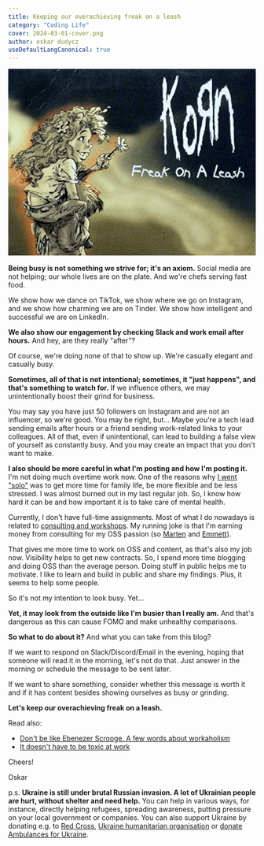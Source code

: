```yaml
---
title: Keeping our overachieving freak on a leash
category: "Coding Life"
cover: 2024-03-01-cover.png
author: oskar dudycz
useDefaultLangCanonical: true
---
```


![cover](2024-03-01-cover.png)

**Being busy is not something we strive for; it's an axiom.** Social media are not helping; our whole lives are on the plate. And we're chefs serving fast food.

We show how we dance on TikTok, we show where we go on Instagram, and we show how charming we are on Tinder. We show how intelligent and successful we are on LinkedIn.

**We also show our engagement by checking Slack and work email after hours.** And hey, are they really "after"?

Of course, we're doing none of that to show up. We're casually elegant and casually busy. 

**Sometimes, all of that is not intentional; sometimes, it "just happens", and that's something to watch for.** If we influence others, we may unintentionally boost their grind for business.

You may say you have just 50 followers on Instagram and are not an influencer, so we're good. You may be right, but... Maybe you're a tech lead sending emails after hours or a friend sending work-related links to your colleagues. All of that, even if unintentional, can lead to building a false view of yourself as constantly busy. And you may create an impact that you don't want to make.

**I also should be more careful in what I'm posting and how I'm posting it.** I'm not doing much overtime work now. One of the reasons why [I went "solo"](/pl/leaving_event_store/) was to get more time for family life, be more flexible and be less stressed. I was almost burned out in my last regular job. So, I know how hard it can be and how important it is to take care of mental health.

Currently, I don't have full-time assignments. Most of what I do nowadays is related to [consulting and workshops](/pl/training/). My running joke is that I'm earning money from consulting for my OSS passion (so [Marten](https://martendb.io/) and [Emmett](https://event-driven-io.github.io/emmett/getting-started.html)).

That gives me more time to work on OSS and content, as that's also my job now. Visibility helps to get new contracts. So, I spend more time blogging and doing OSS than the average person. Doing stuff in public helps me to motivate. I like to learn and build in public and share my findings. Plus, it seems to help some people. 

So it's not my intention to look busy. Yet...

**Yet, it may look from the outside like I'm busier than I really am.** And that's dangerous as this can cause FOMO and make unhealthy comparisons. 

**So what to do about it?** And what you can take from this blog?

If we want to respond on Slack/Discord/Email in the evening, hoping that someone will read it in the morning, let's not do that. Just answer in the morning or schedule the message to be sent later. 

If we want to share something, consider whether this message is worth it and if it has content besides showing ourselves as busy or grinding.

**Let's keep our overachieving freak on a leash.**

Read also:
- [Don't be like Ebenezer Scrooge. A few words about workaholism](/pl/a_few_words_about_workaholism/)
- [It doesn't have to be toxic at work](/pl/it_doesnt_have_to_be_toxic_at_work/)

Cheers!

Oskar


p.s. **Ukraine is still under brutal Russian invasion. A lot of Ukrainian people are hurt, without shelter and need help.** You can help in various ways, for instance, directly helping refugees, spreading awareness, putting pressure on your local government or companies. You can also support Ukraine by donating e.g. to [Red Cross](https://www.icrc.org/pl/donate/ukraine), [Ukraine humanitarian organisation](https://savelife.in.ua/pl/donate/) or [donate Ambulances for Ukraine](https://www.gofundme.com/f/help-to-save-the-lives-of-civilians-in-a-war-zone).

